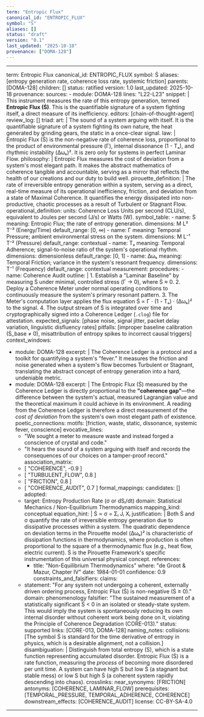 ```yaml
---
term: "Entropic Flux"
canonical_id: "ENTROPIC_FLUX"
symbol: "Ṡ"
aliases: []
status: "draft"
version: "0.1"
last_updated: "2025-10-18"
provenance: ["DOMA-128"]
---
```


---
term: Entropic Flux
canonical_id: ENTROPIC_FLUX
symbol: Ṡ
aliases: [entropy generation rate, coherence loss rate, systemic friction]
parents: [DOMA-128]
children: []
status: ratified
version: 1.0
last_updated: 2025-10-18
provenance:
  sources:
    - module: DOMA-128
      lines: "L22-L23"
      snippet: |
        This instrument measures the rate of this entropy generation, termed **Entropic Flux (Ṡ)**. This is the quantifiable signature of a system fighting itself, a direct measure of its inefficiency.
  editors: [chain-of-thought-agent]
  review_log: []
triad:
  art: |
    The sound of a system arguing with itself. It is the quantifiable signature of a system fighting its own nature, the heat generated by grinding gears, the static in a once-clear signal.
  law: |
    Entropic Flux (Ṡ) is the non-negative rate of coherence loss, proportional to the product of environmental pressure (Γ), internal dissonance (1 - Tₐ), and rhythmic instability (Δωₖ)². It is zero only for systems in perfect Laminar Flow.
  philosophy: |
    Entropic Flux measures the cost of deviation from a system's most elegant path. It makes the abstract mathematics of coherence tangible and accountable, serving as a mirror that reflects the health of our creations and our duty to build well.
pirouette_definition: |
  The rate of irreversible entropy generation within a system, serving as a direct, real-time measure of its operational inefficiency, friction, and deviation from a state of Maximal Coherence. It quantifies the energy dissipated into non-productive, chaotic processes as a result of Turbulent or Stagnant Flow.
operational_definition:
  units: Coherence Loss Units per second (CLU/s), equivalent to Joules per second (J/s) or Watts (W).
  symbol_table:
    - name: Ṡ
      meaning: Entropic Flux; the rate of entropy generation.
      dimensions: M L² T⁻³ (Energy/Time)
      default_range: [0, ∞)
    - name: Γ
      meaning: Temporal Pressure; ambient environmental stress on the system.
      dimensions: M L⁻¹ T⁻² (Pressure)
      default_range: contextual
    - name: Tₐ
      meaning: Temporal Adherence; signal-to-noise ratio of the system's operational rhythm.
      dimensions: dimensionless
      default_range: [0, 1]
    - name: Δωₖ
      meaning: Temporal Friction; variance in the system's resonant frequency.
      dimensions: T⁻¹ (Frequency)
      default_range: contextual
  measurement:
    procedures:
      - name: Coherence Audit
        outline: |
          1.  Establish a "Laminar Baseline" by measuring Ṡ under minimal, controlled stress (Γ → 0), where Ṡ ≈ 0.
          2.  Deploy a Coherence Meter under normal operating conditions to continuously measure the system's primary resonant pattern.
          3.  The Meter's computation layer applies the flux equation Ṡ ∝ Γ ⋅ (1 - Tₐ) ⋅ (Δωₖ)² to the signal.
          4.  The output stream of Ṡ is integrated over time and cryptographically signed into a Coherence Ledger (`.clog`) file for attestation.
        expected_signals: [phase noise, signal jitter, packet delay variation, linguistic disfluency rates]
        pitfalls: [improper baseline calibration (Ṡ_base ≠ 0), misattribution of entropy spikes to incorrect causal triggers]
context_windows:
  - module: DOMA-128
    excerpt: |
      The Coherence Ledger is a protocol and a toolkit for quantifying a system's "fever." It measures the friction and noise generated when a system's flow becomes Turbulent or Stagnant, translating the abstract concept of entropy generation into a hard, undeniable metric.
  - module: DOMA-128
    excerpt: |
      The Entropic Flux (Ṡ) measured by the Coherence Ledger is directly proportional to the **"coherence gap"**—the difference between the system's actual, measured Lagrangian value and the theoretical maximum it could achieve in its environment. A reading from the Coherence Ledger is therefore a direct measurement of the *cost of deviation* from the system's own most elegant path of existence.
poetic_connections:
  motifs: [friction, waste, static, dissonance, systemic fever, conscience]
  evocative_lines:
    - "We sought a meter to measure waste and instead forged a conscience of crystal and code."
    - "It hears the sound of a system arguing with itself and records the consequences of our choices on a tamper-proof record."
  association_matrix:
    - [ "COHERENCE", -0.9 ]
    - [ "TURBULENT_FLOW", 0.8 ]
    - [ "FRICTION", 0.8 ]
    - [ "COHERENCE_AUDIT", 0.7 ]
formal_mappings:
  candidates: []
  adopted:
    - target: Entropy Production Rate (σ or dSᵢ/dt)
      domain: Statistical Mechanics / Non-Equilibrium Thermodynamics
      mapping_kind: conceptual
      equation_hint: |
        Ṡ ∝ σ = Σᵢ Jᵢ Xᵢ
      justification: |
        Both Ṡ and σ quantify the rate of irreversible entropy generation due to dissipative processes within a system. The quadratic dependence on deviation terms in the Pirouette model (Δωₖ)² is characteristic of dissipation functions in thermodynamics, where production is often proportional to the square of a thermodynamic flux (e.g., heat flow, electric current). Ṡ is the Pirouette Framework's specific instrumentation of this universal physical concept.
      references:
        - title: "Non-Equilibrium Thermodynamics"
          where: "de Groot & Mazur, Chapter IV"
          date: 1984-01-01
      confidence: 0.9
constraints_and_falsifiers:
  claims:
    - statement: "For any system not undergoing a coherent, externally driven ordering process, Entropic Flux (Ṡ) is non-negative (Ṡ ≥ 0)."
      domain: phenomenology
      falsifier: "The sustained measurement of a statistically significant Ṡ < 0 in an isolated or steady-state system. This would imply the system is spontaneously reducing its own internal disorder without coherent work being done on it, violating the Principle of Coherence Degradation (CORE-013)."
      status: supported
      links: [CORE-013, DOMA-128]
naming_notes:
  collisions: [The symbol Ṡ is standard for the time derivative of entropy in physics, which is a desirable alignment, not a collision.]
  disambiguation: |
    Distinguish from total entropy (S), which is a state function representing accumulated disorder. Entropic Flux (Ṡ) is a rate function, measuring the *process* of becoming more disordered per unit time. A system can have high S but low Ṡ (a stagnant but stable mess) or low S but high Ṡ (a coherent system rapidly descending into chaos).
crosslinks:
  near_synonyms: [FRICTION]
  antonyms: [COHERENCE, LAMINAR_FLOW]
  prerequisites: [TEMPORAL_PRESSURE, TEMPORAL_ADHERENCE, COHERENCE]
  downstream_effects: [COHERENCE_AUDIT]
license: CC-BY-SA-4.0
---